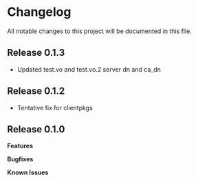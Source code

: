 # Changelog

All notable changes to this project will be documented in this file.

## Release 0.1.3

- Updated test.vo and test.vo.2 server dn and ca_dn

## Release 0.1.2

- Tentative fix for clientpkgs

## Release 0.1.0

**Features**

**Bugfixes**

**Known Issues**
